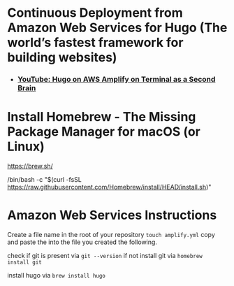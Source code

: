 # Continuous Deployment from Amazon Web Services for Hugo (The world’s fastest framework for building websites)

- ### [YouTube: Hugo on AWS Amplify on Terminal as a Second Brain](https://youtu.be/o1DOPndIR1w)


# Install Homebrew - The Missing Package Manager for macOS (or Linux)

https://brew.sh/

/bin/bash -c "$(curl -fsSL https://raw.githubusercontent.com/Homebrew/install/HEAD/install.sh)"
# Amazon Web Services Instructions
Create a file name in the root of your repository 
`touch amplify.yml`
copy and paste the into the file you created the following.




check if git is present via `git --version` if not install git via `homebrew install git`

install hugo via `brew install hugo`


